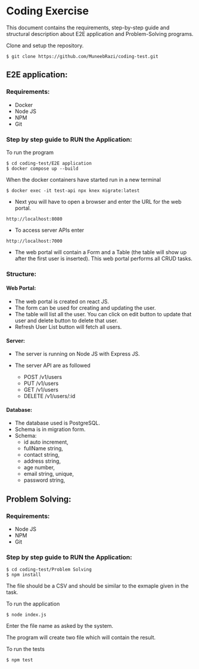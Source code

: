 # Coding Exercise
This document contains the requirements, step-by-step guide and structural description about E2E application and Problem-Solving programs.

Clone and setup the repository.
```
$ git clone https://github.com/MuneebRazi/coding-test.git
```
## E2E application:
### Requirements:
  * Docker
  * Node JS
  * NPM
  * Git

### Step by step guide to RUN the Application:
To run the program
 ```
 $ cd coding-test/E2E application
 $ docker compose up --build
 ```
 When the docker containers have started run in a new terminal
 ```
 $ docker exec -it test-api npx knex migrate:latest
 ```
  * Next you will have to open a browser and enter the URL for the web portal.
  ```
  http://localhost:8080
  ```
  * To access server APIs enter 
  ```
  http://localhost:7000
  ```
  * The web portal will contain a Form and a Table (the table will show up after the first user is inserted). This web portal performs all CRUD tasks.

### Structure:

  #### Web Portal:
   - The web portal is created on react JS.
   - The form can be used for creating and updating the user.
   - The table will list all the user. You can click on edit button to update that user and delete button to delete that user.
   - Refresh User List button will fetch all users.
    
  #### Server:
   - The server is running on Node JS with Express JS.
   - The server API are as followed

     - POST /v1/users
     - PUT /v1/users
     - GET /v1/users
     - DELETE /v1/users/:id

  #### Database:
  - The database used is PostgreSQL.
  - Schema is in migration form.
  - Schema:
    - id auto increment,
    - fullName string,
    - contact string,
    - address string,
    - age number,
    - email string, unique,
    - password string,

## Problem Solving:

### Requirements:
  - Node JS
  - NPM
  - Git

### Step by step guide to RUN the Application:

```
$ cd coding-test/Problem Solving
$ npm install
```
The file should be a CSV and should be similar to the exmaple given in the task.

To run the application
```
$ node index.js
```
Enter the file name as asked by the system.

The program will create two file which will contain the result.

To run the tests
```
$ npm test
```
 
